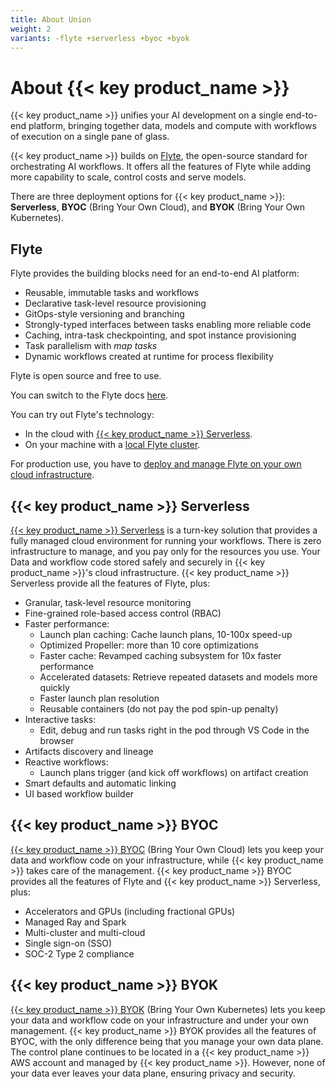 ```yaml
---
title: About Union
weight: 2
variants: -flyte +serverless +byoc +byok
---
```


# About {{< key product_name >}}

{{< key product_name >}} unifies your AI development on a single end-to-end platform, bringing together data, models and compute with workflows of execution on a single pane of glass.

{{< key product_name >}} builds on [Flyte](http://flyte.org), the open-source standard for orchestrating AI workflows.
It offers all the features of Flyte while adding more capability to scale, control costs and serve models.

There are three deployment options for {{< key product_name >}}: **Serverless**, **BYOC** (Bring Your Own Cloud), and **BYOK** (Bring Your Own Kubernetes).

## Flyte

Flyte provides the building blocks need for an end-to-end AI platform:

* Reusable, immutable tasks and workflows
* Declarative task-level resource provisioning
* GitOps-style versioning and branching
* Strongly-typed interfaces between tasks enabling more reliable code
* Caching, intra-task checkpointing, and spot instance provisioning
* Task parallelism with *map tasks*
* Dynamic workflows created at runtime for process flexibility

Flyte is open source and free to use.

You can switch to the Flyte docs [here](/docs/flyte).

You can try out Flyte's technology:

* In the cloud with [{{< key product_name >}} Serverless](https://signup.union.ai).
* On your machine with a [local Flyte cluster]().

<!-- TODO: add link ^ -->

For production use, you have to [deploy and manage Flyte on your own cloud infrastructure](../deployment).


## {{< key product_name >}} Serverless

[{{< key product_name >}} Serverless](/docs/serverless) is a turn-key solution that provides a fully managed cloud environment for running your workflows.
There is zero infrastructure to manage, and you pay only for the resources you use.
Your Data and workflow code stored safely and securely in {{< key product_name >}}'s cloud infrastructure.
{{< key product_name >}} Serverless provide all the features of Flyte, plus:

* Granular, task-level resource monitoring
* Fine-grained role-based access control (RBAC)
* Faster performance:
    * Launch plan caching: Cache launch plans, 10-100x speed-up
    * Optimized Propeller: more than 10 core optimizations
    * Faster cache: Revamped caching subsystem for 10x faster performance
    * Accelerated datasets: Retrieve repeated datasets and models more quickly
    * Faster launch plan resolution
    * Reusable containers (do not pay the pod spin-up penalty)
* Interactive tasks:
    * Edit, debug and run tasks right in the pod through VS Code in the browser
* Artifacts discovery and lineage
* Reactive workflows:
    * Launch plans trigger (and kick off workflows) on artifact creation
* Smart defaults and automatic linking
* UI based workflow builder


## {{< key product_name >}} BYOC

[{{< key product_name >}} BYOC](/docs/byoc) (Bring Your Own Cloud) lets you keep your data and workflow code on your infrastructure, while {{< key product_name >}} takes care of the management.
{{< key product_name >}} BYOC provides all the features of Flyte and {{< key product_name >}} Serverless, plus:

* Accelerators and GPUs (including fractional GPUs)
* Managed Ray and Spark
* Multi-cluster and multi-cloud
* Single sign-on (SSO)
* SOC-2 Type 2 compliance


## {{< key product_name >}} BYOK

[{{< key product_name >}} BYOK](/docs/byok) (Bring Your Own Kubernetes) lets you keep your data and workflow code on your infrastructure and under your own management.
{{< key product_name >}} BYOK provides all the features of BYOC, with the only difference being that you manage your own data plane.
The control plane continues to be located in a {{< key product_name >}} AWS account and managed by {{< key product_name >}}.
However, none of your data ever leaves your data plane, ensuring privacy and security.
